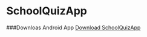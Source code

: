 SchoolQuizApp
=============

###Downloas Android App 
<a href="https://build.phonegap.com/apps/799112/download/android/">Download SchoolQuizApp</a>
